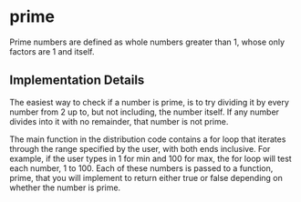 # prime
Prime numbers are defined as whole numbers greater than 1, whose only factors are 1 and itself. 

## Implementation Details
The easiest way to check if a number is prime, is to try dividing it by every number from 2 up to, but not including, the number itself. If any number divides into it with no remainder, that number is not prime.

The main function in the distribution code contains a for loop that iterates through the range specified by the user, with both ends inclusive. For example, if the user types in 1 for min and 100 for max, the for loop will test each number, 1 to 100. Each of these numbers is passed to a function, prime, that you will implement to return either true or false depending on whether the number is prime.